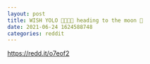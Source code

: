 ```yaml
--- 
layout: post 
title: WISH YOLO 🚀🚀🚀🚀 heading to the moon 🌚 
date: 2021-06-24 1624588748 
categories: reddit 
--- 
```

https://redd.it/o7eof2
